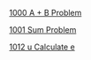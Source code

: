 [1000 A + B Problem](https://github.com/wcowboy/StudyNotes/blob/master/ACM/A%2BB%20Problem.md)

[1001 Sum Problem](https://github.com/wcowboy/StudyNotes/blob/master/ACM/Sum%20Problem.md)

[1012 u Calculate e](https://github.com/wcowboy/StudyNotes/blob/master/ACM/u%20Calculate%20e.md)

